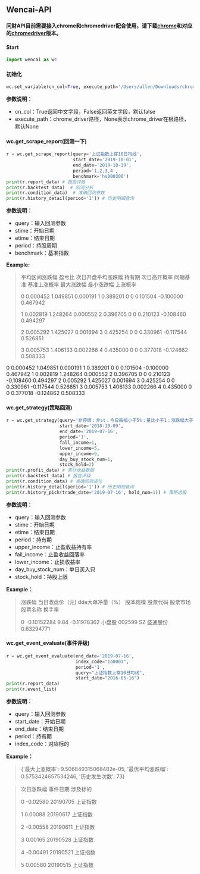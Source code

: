 ## Wencai-API

#### 问财API目前需要接入chrome和chromedriver配合使用，请下载[chrome](https://www.google.cn/intl/zh-CN/chrome/)和对应的[chromedriver](https://npm.taobao.org/mirrors/chromedriver/)版本。

#### Start

```python
import wencai as wc
```

#### 初始化

```python
wc.set_variable(cn_col=True, execute_path='/Users/allen/Downloads/chromedriver')
```

**参数说明：**

- cn_col：True返回中文字段，False返回英文字段，默认false
- execute_path：chrome_driver路径，None表示chrome_driver在根路径，默认None

#### wc.get_scrape_report(回测一下)

```python
r = wc.get_scrape_report(query='上证指数上穿10日均线',
                         start_date='2019-10-01',
                         end_date='2019-10-19',
                         period='1,2,3,4',
                         benchmark='hs000300')
print(r.report_data) # 报告评级
print(r.backtest_data)	# 回测分析
print(r.condition_data)  # 准确回测参数
print(r.history_detail(period='1')) # 历史明细查询
```

**参数说明：**

- query：输入回测参数
- stime：开始日期
- etime：结束日期
- period：持股周期
- benchmark：基准指数

**Example:**

> 平均区间涨跌幅       盈亏比  次日开盘平均涨跌幅  持有期    次日高开概率  同期基准  基准上涨概率     最大涨跌幅     最小涨跌幅      上涨概率
>
> 0  0.000452  1.049851   0.000191    1  0.389201     0       0  0.101504 -0.100000  0.467942
>
> 1  0.002819  1.248264   0.000552    2  0.396705     0       0  0.210123 -0.108460  0.494297
>
> 2  0.005292  1.425027   0.001694    3  0.425254     0       0  0.330961 -0.117544  0.526851
>
> 3  0.005753  1.406133   0.002266    4  0.435000     0       0  0.377018 -0.124862  0.508333

0  0.000452  1.049851   0.000191    1  0.389201     0       0  0.101504 -0.100000  0.467942
1  0.002819  1.248264   0.000552    2  0.396705     0       0  0.210123 -0.108460  0.494297
2  0.005292  1.425027   0.001694    3  0.425254     0       0  0.330961 -0.117544  0.526851
3  0.005753  1.406133   0.002266    4  0.435000     0       0  0.377018 -0.124862  0.508333

#### wc.get_strategy(策略回测)

```python
r = wc.get_strategy(query='非停牌；非st；今日振幅小于5%；量比小于1；涨跌幅大于-5%小于1%；流通市值小于20亿；市盈率大于25小于80；主力控盘比例从大到小',
                    start_date='2018-10-09',
                    end_date='2019-07-16',
                    period='1',
                    fall_income=1,
                    lower_income=5,
                    upper_income=9,
                    day_buy_stock_num=1,
                    stock_hold=2)
print(r.profit_data) # 累计收益数据
print(r.backtest_data) # 报告评级
print(r.condition_data) # 准确回测语句
print(r.history_detail(period='1')) # 历史明细查询
print(r.history_pick(trade_date='2019-07-16', hold_num=1)) # 策略选股
```

**参数说明：**

- query：输入回测参数
- stime：开始日期
- etime：结束日期
- period：持有期
- upper_income：止盈收益持有率
- fall_income：止盈收益回落率
- lower_income：止损收益率
- day_buy_stock_num：单日买入只
- stock_hold：持股上限

**Example：**

> 涨跌幅  当日收盘价（元)   dde大单净量（%） 股本规模    股票代码 股票市场  股票名称         换手率
>
> 0  -0.10152284      9.84  -0.11978362  小盘股  002599   SZ  盛通股份  0.63294771

#### wc.get_event_evaluate(事件评级)

```python
r = wc.get_event_evaluate(end_date='2019-07-16',
                          index_code="1a0001",
                          period='1',
                          query="上证指数上穿10日均线",
                          start_date="2016-05-16")
print(r.report_data)
print(r.event_list)
```

**参数说明：**

- query：输入回测参数
- start_date：开始日期
- end_date：结束日期
- period：持有期
- index_code：对应标的

**Example：**

> {'最大上涨概率': 9.506849315068482e-05, '最优平均涨跌幅': 0.5753424657534246, '历史发生次数': 73}

>次日涨跌幅      事件日期  涉及标的
>
>0   -0.02580  20190705  上证指数
>
>1    0.00088  20190617  上证指数
>
>2   -0.00558  20190611  上证指数
>
>3    0.00165  20190528  上证指数
>
>4   -0.00491  20190521  上证指数
>
>5    0.00580  20190515  上证指数